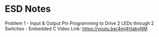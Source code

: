 # ESD Notes
Problem 1 - Input & Output Pin Programming to Drive 2 LEDs through 2 Switches - Embedded C
Video Link: https://youtu.be/4mj4hIabyNM
